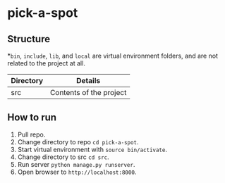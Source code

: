 # pick-a-spot

## Structure
\*`bin`, `include`, `lib`, and `local` are virtual environment folders, and are not related to the project at all.

| Directory | Details |
| --------- | ------- |
| src       | Contents of the project |

## How to run
1. Pull repo.
2. Change directory to repo `cd pick-a-spot`.
3. Start virtual environment with `source bin/activate`.
4. Change directory to src `cd src`.
5. Run server `python manage.py runserver`.
6. Open browser to `http://localhost:8000`.